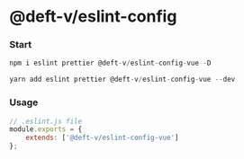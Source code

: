 # @deft-v/eslint-config

### Start

```js
npm i eslint prettier @deft-v/eslint-config-vue -D

```

```js
yarn add eslint prettier @deft-v/eslint-config-vue --dev

```

### Usage

```js
// .eslint.js file
module.exports = {
    extends: ['@deft-v/eslint-config-vue']
};
```
